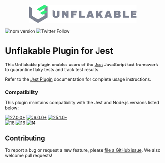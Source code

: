 <p align="center">
  <a href="https://unflakable.com" target="_blank" rel="noopener" align="center">
    <img src="https://github.com/unflakable/unflakable-javascript/blob/main/images/logo.svg?raw=true" width="350" alt="Unflakable" />
  </a>
</p>

[![npm version](https://img.shields.io/npm/v/@unflakable/jest-plugin.svg)](https://www.npmjs.com/package/@unflakable/jest-plugin)
[![Twitter Follow](https://img.shields.io/twitter/url?label=%40unflakable&style=social&url=https%3A%2F%2Ftwitter.com%2Fintent%2Ffollow%3Fscreen_name%3Dunflakable)](https://twitter.com/intent/follow?screen_name=unflakable)

# Unflakable Plugin for Jest

This Unflakable plugin enables users of the [Jest](https://jestjs.io) JavaScript test framework
to quarantine flaky tests and track test results.

Refer to the [Jest Plugin](https://docs.unflakable.com/plugins/jest) documentation for
complete usage instructions.

### Compatibility

This plugin maintains compatibility with the Jest and Node.js versions listed below:

[![27.0.0+](https://img.shields.io/badge/Jest-27.0.0%2B-C21325?logo=jest&labelColor=white&logoColor=C21325&style=flat-square)](#)
[![26.0.0+](https://img.shields.io/badge/Jest-26.0.0%2B-C21325?logo=jest&labelColor=white&logoColor=C21325&style=flat-square)](#)
[![25.1.0+](https://img.shields.io/badge/Jest-25.1.0%2B-C21325?logo=jest&labelColor=white&logoColor=C21325&style=flat-square)](#)
<br/>
[![18](https://img.shields.io/badge/Node.js-18-339933?logo=node.js&labelColor=white&logoColor=339933&style=flat-square)](#)
[![16](https://img.shields.io/badge/Node.js-16-339933?logo=node.js&labelColor=white&logoColor=339933&style=flat-square)](#)
[![14](https://img.shields.io/badge/Node.js-14-339933?logo=node.js&labelColor=white&logoColor=339933&style=flat-square)](#)

## Contributing

To report a bug or request a new feature, please
[file a GitHub issue](https://github.com/unflakable/unflakable-javascript/issues).
We also welcome pull requests!
